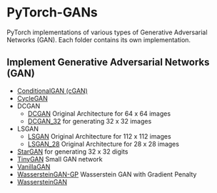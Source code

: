 # PyTorch-GANs
PyTorch implementations of various types of Generative Adversarial Networks (GAN). Each folder contains its own implementation.

## Implement Generative Adversarial Networks (GAN)
- <a href="./ConditionalGAN/">ConditionalGAN (cGAN)</a>
- <a href="./CycleGAN/">CycleGAN</a>
- DCGAN
  - <a href="./DCGAN/">DCGAN</a> Original Architecture for 64 x 64 images
  - <a href="./DCGAN_32/">DCGAN_32</a> for generating 32 x 32 images
- LSGAN
  - <a href="./LSGAN/">LSGAN</a>  Original Architecture for 112 x 112 images
  - <a href="./LSGAN_28/">LSGAN_28</a> Original Architecture for 28 x 28 images
- <a href="./StarGAN_Digits/">StarGAN</a> for generating 32 x 32 digits
- <a href="./TinyGAN/">TinyGAN</a> Small GAN network 
- <a href="./VanillaGAN/">VanillaGAN</a>
- <a href="./WassersteinGAN-GP/">WassersteinGAN-GP</a> Wasserstein GAN with Gradient Penalty
- <a href="./WassersteinGAN/">WassersteinGAN</a>
